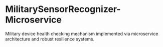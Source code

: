 # MilitarySensorRecognizer-Microservice
Military device health checking mechanism implemented via microservice architecture and robust resilience systems.
